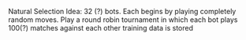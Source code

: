 
Natural Selection Idea: 
32 (?) bots. Each begins by playing completely random moves.
Play a round robin tournament in which each bot plays 100(?) matches against each other
training data is stored
